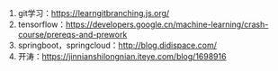 1. git学习：https://learngitbranching.js.org/
2. tensorflow：https://developers.google.cn/machine-learning/crash-course/prereqs-and-prework
3. springboot，springcloud：http://blog.didispace.com/
4. 开涛：https://jinnianshilongnian.iteye.com/blog/1698916